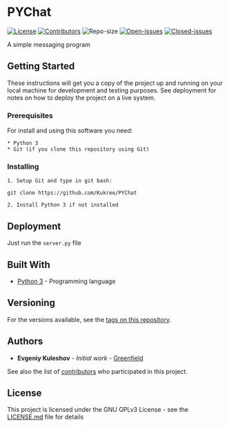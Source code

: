 # PYChat
[![License](https://img.shields.io/badge/license-GPLv3-blue.svg)](https://www.gnu.org/licenses/gpl-3.0)
[![Contributors](https://img.shields.io/github/contributors/Kukree/PYChat.svg)](https://github.com/Kukree/PYChat/contributors)
![Repo-size](https://img.shields.io/github/repo-size/Kukree/PYChat.svg)
[![Open-issues](https://img.shields.io/github/issues-raw/Kukree/PYChat.svg)](https://github.com/Kukree/PYChat/issues)
[![Closed-issues](https://img.shields.io/github/issues-closed-raw/Kukree/PYChat.svg)](https://github.com/Kukree/PYChat/issues?q=is%3Aissue+is%3Aclosed)

A simple messaging program

## Getting Started

These instructions will get you a copy of the project up and running on your local machine for development and testing purposes. See deployment for notes on how to deploy the project on a live system.

### Prerequisites

For install and using this software you need:

```
* Python 3
* Git (if you clone this repository using Git)
```

### Installing

```
1. Setup Git and type in git bash:

git clone https://github.com/Kukree/PYChat
```
```
2. Install Python 3 if not installed
```

## Deployment

Just run the `server.py` file

## Built With

* [Python 3](https://python.org) - Programming language

## Versioning

For the versions available, see the [tags on this repository](https://github.com/Kukree/PYChat/tags). 

## Authors

* **Evgeniy Kuleshov** - *Initial work* - [Greenfield](https://github.com/Kukree)

See also the list of [contributors](https://github.com/Kukree/PYChat/contributors) who participated in this project.

## License

This project is licensed under the GNU GPLv3 License - see the [LICENSE.md](LICENSE) file for details
